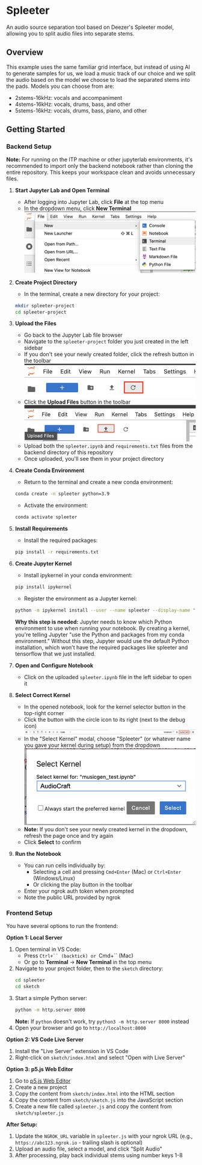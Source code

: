 # Spleeter

An audio source separation tool based on Deezer's Spleeter model, allowing you to split audio files into separate stems.

## Overview

This example uses the same familiar grid interface, but instead of using AI to generate samples for us, we load a music track of our choice and we split the audio based on the model we choose to load the separated stems into the pads. Models you can choose from are:

- 2stems-16kHz: vocals and accompaniment
- 4stems-16kHz: vocals, drums, bass, and other
- 5stems-16kHz: vocals, drums, bass, piano, and other

## Getting Started

### Backend Setup

**Note:** For running on the ITP machine or other jupyterlab environments, it's recommended to import only the backend notebook rather than cloning the entire repository. This keeps your workspace clean and avoids unnecessary files.

1. **Start Jupyter Lab and Open Terminal**
   - After logging into Jupyter Lab, click **File** at the top menu
   - In the dropdown menu, click **New Terminal**
   ![Terminal Menu](../screenshots/terminal.png)

2. **Create Project Directory**
   - In the terminal, create a new directory for your project:
   ```bash
   mkdir spleeter-project
   cd spleeter-project
   ```

3. **Upload the Files**
   - Go back to the Jupyter Lab file browser
   - Navigate to the `spleeter-project` folder you just created in the left sidebar
   - If you don't see your newly created folder, click the refresh button in the toolbar
   ![Refresh Button](../screenshots/refresh.png)
   - Click the **Upload Files** button in the toolbar
   ![Upload Button](../screenshots/upload_files.png)
   - Upload both the `spleeter.ipynb` and `requirements.txt` files from the backend directory of this repository
   - Once uploaded, you'll see them in your project directory

4. **Create Conda Environment**
   - Return to the terminal and create a new conda environment:
   ```bash
   conda create -n spleeter python=3.9
   ```
   - Activate the environment:
   ```bash
   conda activate spleeter
   ```

5. **Install Requirements**
   - Install the required packages:
   ```bash
   pip install -r requirements.txt
   ```

6. **Create Jupyter Kernel**
   - Install ipykernel in your conda environment:
   ```bash
   pip install ipykernel
   ```
   - Register the environment as a Jupyter kernel:
   ```bash
   python -m ipykernel install --user --name spleeter --display-name "Spleeter"
   ```

   **Why this step is needed:** Jupyter needs to know which Python environment to use when running your notebook. By creating a kernel, you're telling Jupyter "use the Python and packages from my conda environment." Without this step, Jupyter would use the default Python installation, which won't have the required packages like spleeter and tensorflow that we just installed.

7. **Open and Configure Notebook**
   - Click on the uploaded `spleeter.ipynb` file in the left sidebar to open it

8. **Select Correct Kernel**
   - In the opened notebook, look for the kernel selector button in the top-right corner
   - Click the button with the circle icon to its right (next to the debug icon)
   ![Kernel Selector](../screenshots/select_kernel_btn.png)
   - In the "Select Kernel" modal, choose "Spleeter" (or whatever name you gave your kernel during setup) from the dropdown
   ![Kernel Modal](../screenshots/select_kernel_modal.png)
   - **Note:** If you don't see your newly created kernel in the dropdown, refresh the page once and try again
   - Click **Select** to confirm

9. **Run the Notebook**
   - You can run cells individually by:
     - Selecting a cell and pressing `Cmd+Enter` (Mac) or `Ctrl+Enter` (Windows/Linux)
     - Or clicking the play button in the toolbar
   - Enter your ngrok auth token when prompted
   - Note the public URL provided by ngrok

### Frontend Setup

You have several options to run the frontend:

**Option 1: Local Server**
1. Open terminal in VS Code:
   - Press `Ctrl+`` (backtick) or `Cmd+`` (Mac)
   - Or go to **Terminal** → **New Terminal** in the top menu
2. Navigate to your project folder, then to the `sketch` directory:
   ```bash
   cd spleeter
   cd sketch
   ```
3. Start a simple Python server:
   ```bash
   python -m http.server 8000
   ```
   **Note:** If `python` doesn't work, try `python3 -m http.server 8000` instead
4. Open your browser and go to `http://localhost:8000`

**Option 2: VS Code Live Server**
1. Install the "Live Server" extension in VS Code
2. Right-click on `sketch/index.html` and select "Open with Live Server"

**Option 3: p5.js Web Editor**
1. Go to [p5.js Web Editor](https://editor.p5js.org/)
2. Create a new project
3. Copy the content from `sketch/index.html` into the HTML section
4. Copy the content from `sketch/sketch.js` into the JavaScript section
5. Create a new file called `spleeter.js` and copy the content from `sketch/spleeter.js`

**After Setup:**
1. Update the `NGROK_URL` variable in `spleeter.js` with your ngrok URL (e.g., `https://abc123.ngrok.io` - trailing slash is optional)
2. Upload an audio file, select a model, and click "Split Audio"
3. After processing, play back individual stems using number keys 1-8